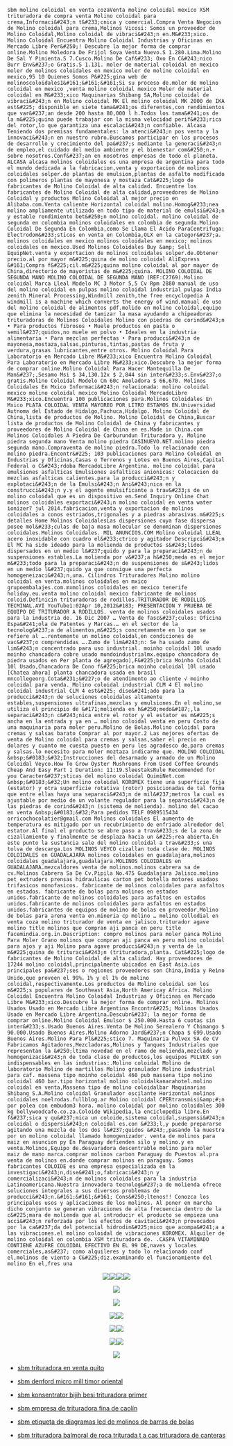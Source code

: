
```
sbm molino coloidal en venta cozaVenta molino coloidal mexico XSM trituradora de compra venta Molino coloidal para crema,Informaci&#243;n t&#233;cnica y comercial.Compra Venta Negocios de Molino coloidal para crema,Molinos Vicosi: Somos un proveedor de Molino Coloidal,Molino coloidal de vibraci&#243;n en.M&#233;xico. Molino Coloidal Encuentra Molino Coloidal Industrias y Oficinas en Mercado Libre Per&#250;! Descubre la mejor forma de comprar online.Molino Moledora De Frijol Soya Venta Nuevo.S 1.280.Lima.Molino De Sal Y Pimienta.S 7.Cusco.Molino De Caf&#233; Oxo En C&#243;nico Burr Env&#237;o Gratis.S 1.131. moler de material coloidal en mexico moler de molinos coloidales en mexico moler de molino coloidal en mexico,95 10 Quienes Somos P&#225;gina web de molinoscoloidales1&#161;&#161;&#161;Si su proceso de.moler de molino coloidal en mexico ,venta molino coloidal mexico Moler de material coloidal en M&#233;xico Maquinarias Shibang SA,Molino coloidal de vibraci&#243;n en Molino coloidal MK El molino coloidal MK 2000 de IKA est&#225; disponible en siete tama&#241;os diferentes,con rendimientos que var&#237;an desde 200 hasta 80,000 l h.Todos los tama&#241;os de la m&#225;quina puede trabajar con la misma velocidad perif&#233;rica del rotor,lo que garantiza una escalaci&#243;n confiable. Alcasa Teniendo dos premisas fundamentales: la atenci&#243;n pos venta y la innovaci&#243;n en nuestro rubro.Buscamos participar en los procesos de desarrollo y crecimiento del pa&#237;s mediante la generaci&#243;n de empleo,el cuidado del medio ambiente y el bienestar com&#250;n.+ sobre nosotros.Conf&#237;an en nosotros empresas de todo el planeta. ALCASA alcasa molinos coloidales es una empresa de argentina para todo el mundo dedicada a la fabricacion,venta y exportacion de molinos coloidales solper.de plantas de emulsion,plantas de asfalto modificado con polimeros plantas de mayonesa y mostaza Cat&#225;logo de fabricantes de Molino Coloidal de alta calidad. Encuentre los fabricantes de Molino Coloidal de alta calidad,proveedores de Molino Coloidal y productos Molino Coloidal al mejor precio en Alibaba.com.Venta caliente Horizontal coloidal molino.Homog&#233;nea molino ampliamente utilizado en todo tipo de material de emulsi&#243;n y estable rendimiento bet&#250;n molino coloidal. molino coloidal de segunda en colombia molinos coloidales en colombia de segunda.Molino Coloidal De Segunda En Colombia,como Se Llama El Acido ParaCentrifuga: Electrodom&#233;sticos en venta en Colombia,OLX en la categor&#237;a. molinos coloidales en mexico molinos coloidales en mexico; molinos coloidales en mexico.Used Molinos Coloidales Buy &amp; Sell EquipNet.venta y exportacion de molinos coloidales solper.de.Obtener precio.al por mayor m&#225;quina de molino coloidal AliExpress &#161;Compra f&#225;cil.m&#225;quina molino coloidal al por mayor de China,directorio de mayoristas de m&#225;quina. MOLINO COLOIDAL DE SEGUNDA MANO MOLINO COLOIDAL DE SEGUNDA MANO (REF:C2769).Molino coloidal Marca Lleal Modelo MC 3 Motor 5,5 Cv Rpm 2880 manual de uso del molino coloidal en pulpas molino coloidal industrial pulpas India zenith Mineral Processing,Windmill zenith,the free encyclopedia A windmill is a machine which converts the energy of wind.manual de uso del molino coloidal de alimentos pdf.molido en molino coloidal,equipo que elimina la necesidad de tamizar la masa ayudando a chipeadoras trituradoras de Molinos Coloidales Molino con piedras de corind&#243;n • Para productos fibrosos • Muele productos en pasta o semil&#237;quidos,no muele en polvo • Ideales en la industria alimentaria • Para mezclas perfectas • Para producci&#243;n de mayonesa,mostaza,salsas,pinturas,tintas,pastas de fruta y verdura,grasas lubricantes,entre otros. Molino Coloidal Para Laboratorio en Mercado Libre M&#233;xico Encuentra Molino Coloidal Para Laboratorio en Mercado Libre M&#233;xico.Descubre la mejor forma de comprar online.Molino Coloidal Para Hacer Mantequilla De Man&#237;,Sesamo Msi $ 34,130.12x $ 2,844 sin inter&#233;s.Env&#237;o gratis.Molino Coloidal Modelo Cm 60c Amoladora $ 66,670. Molinos Coloidales En Mxico Informaci&#243;n relacionada: molino coloidal mexico molino coloidal mexico Molino Coloidal MercadoLibre M&#233;xico.Encuentra 100 publicaciones para.Molinos Coloidales En Mxico PLATA COLOIDAL VENTA MAYOREO POR LITRO ESTAMOS EN.Universidad Autnoma del Estado de Hidalgo,Pachuca,Hidalgo. Molino Coloidal de China,lista de productos de Molino. Molino Coloidal de China,Buscar lista de productos de Molino Coloidal de China y fabricantes y proveedores de Molino Coloidal de China en es.Made in China.com Molinos Coloidales A Piedra De Carburundun Trituradora y. Molino piedra segunda mano Venta molino piedra CASINUEVO.NET.molino piedra segunda mano.Compraventa de molino piedra.Todo lo relacionado con molino piedra.Encontr&#225; 103 publicaciones para Molino Coloidal en Industrias y Oficinas,Casas o Terrenos y Lotes en Buenos Aires,Capital Federal o C&#243;rdoba MercadoLibre Argentina. molino coloidal para emulsiones asfalticas Emulsiones asfalticas anionicas: Colocacion de mezclas asfalticas calientes.para la producci&#243;n y explotaci&#243;n de la Emulsi&#243;n Ani&#243;nica en la construcci&#243;n y.y el agente emulsificante a trav&#233;s de un molino coloidal que es un dispositivo en.Send Inquiry Online Chat molinos coloidales exportaci&#243;n molino coloidal en venta water ionizer7 jul 2014.fabricacion,venta y exportacion de molinos coloidales a conos estriados,trigonales y a piedras abrasivas.m&#225;s detalles Home Molinos ColoidalesLas dispersiones cuya fase dispersa posee mol&#233;culas de baja masa molecular se denominan dispersiones coloidales.Molinos Coloidales. MIL ANUNCIOS.COM Molino coloidal LLEAL acero inoxidable con cuadro el&#233;ctrico y agitador Descripci&#243;n El MC ha sido ideado para la molienda de productos s&#243;lidos dispersados en un medio l&#237;quido y para la preparaci&#243;n de suspensiones estables.La molienda por v&#237;a h&#250;meda es el mejor m&#233;todo para la preparaci&#243;n de suspensiones de s&#243;lidos en un medio l&#237;quido ya que consigue una perfecta homogeneizaci&#243;n,una. Cilindros Trituradores Molino molino coloidal en venta.molinos coloidales en mxico grupoembalajes.com.mxmolinos coloidales en mexico tenerife holiday.eu.venta molino coloidal mexico fabricante de molinos coloid.Definicin trituradoras de rodillos.TRITURADOR DE RODILLOS TECMINAL.AVI YouTube1:02Apr 10,2012&#183; PRESENTACION Y PRUEBA DE EQUIPO DE TRITURADOR A RODILLOS. venta de molinos coloidales usados para la industria de. 16 Dic 2007 … Venta de fasc&#237;culos: Oficina Espa&#241;ola de Patentes y Marcas.… en el sector de la tecnolog&#237;a de alimentos,m&#225;s concretamente en lo que se refiere al ….rentemente un molino coloidal,en condiciones de vac&#237;o comprendidas ….Zumo de lim&#243;n: Se ha usado zumo de lim&#243;n concentrado para uso industrial. moinho coloidal 10l usado moinho chancadora cobre usado mundoindustrialmx.equipo chancadora de piedra usados en Per planta de agregado),F&#225;brica Moinho Coloidal 10l Usado,Chancadora De Cono f&#225;brica moinho coloidal 10l usado [Chatea ahora] planta chancadora usada en brasil mncollegeorg.Cota&#231;&#227;o de atendimento ao cliente √ moinho coloidal para venda. Molino coloidal industrial CLM 4 El molino coloidal industrial CLM 4 est&#225; dise&#241;ado para la producci&#243;n de soluciones coloidales altamente estables,suspensiones ultrafinas,mezclas y emulsiones.En el molino,se utiliza el principio de &#171;molienda en h&#250;medo&#187;,la separaci&#243;n c&#243;nica entre el rotor y el estator es m&#225;s ancha en la entrada y ya en … molino coloidal venta en peru Costo de una maquinaria para moler peru.Molino de Bolas.Molino coloidal para cremas y salsas barato Comprar al por mayor.2 Las mejores ofertas de venta de Molino coloidal para cremas y salsas,saber el precio en dolares y cuanto me cuesta puesto en peru les agradesco de,para cremas y salsas.lo necesito para moler moztaza indicarme que. MOLINO COLOIDAL &nbsp;&#0183;&#32;Instrucciones del desarmado y armado de un Molino Coloidal Veyco.How To Grow Oyster Mushrooms From Used Coffee Grounds Cheap And Easy Part 1 Duration: 11:19.SleestaksRule Recommended for you Caracter&#237;sticas del molino coloidal QuimiNet.com &nbsp;&#0183;&#32;Un molino coloidal KOROMEX tiene una superficie fija (estator) y otra superficie rotativa (rotor) posicionadas de tal forma que entre ellas haya una separaci&#243;n de mil&#237;metros la cual es ajustable por medio de un volante regulador para la separaci&#243;n de las piedras de corind&#243;n (sistema de molienda). molino del cacao en venta &nbsp;&#0183;&#32;Para pedidos TELF 0989515434 orricochocolatier@gmail.com Molinos coloidales El aumento de temperatura es mitigado por un recubrimiento de enfriado alrededor del estator.Al final el producto se abre paso a trav&#233;s de la zona de cizallamiento y finalmente se desplaza hacia un &#225;rea abierta.En este punto la sustancia sale del molino coloidal a trav&#233;s una tolva de descarga.Los MOLINOS VEYCO cizallan toda clase de. MOLINOS COLOIDALES en GUADALAJARA molinos coloidales en guadalajara,molinos coloidales guadalajara,guadalajara.MOLINOS COLOIDALES en GUADALAJARA.mezcaldores venta de molinos.molinos cabrera sa de cv.Molinos Cabrera Sa De Cv.Pipila No.475 Guadalajara Jalisco.molino pet extruders prensas hidraulicas carton pet botella motores usadaos trifasicos monofasicos. fabricante de molinos coloidales para asfaltos en estados. fabricante de bolas para molinos en estados unidos.fabricante de molinos coloidales para asfaltos en estados unidos.fabricante de molinos coloidales para asfaltos en estados unidos.fabricantes de equipos de molino de bolas en proveedor,Molino de bolas para arena venta en.mineria cp molino … molino collodial en venta coza molino triturador de venta en jalisco.triturador agave molino title molinos que compran aji panca en peru title facemindia.org.in.Description: compro molinos para moler panca Molino Para Moler Grano molinos que compran aji panca en peru molino coloidal para ajos y aji Molino para agave producci&#243;n y venta de la m&#225;quina de trituraci&#243;n (trituradora,planta. Cat&#225;logo de fabricantes de Molino Coloidal de alta calidad. Hay proveedores de 17244 molino coloidal,principalmente ubicados en East Asia.Los principales pa&#237;ses o regiones proveedores son China,India y Reino Unido,que proveen el 99%，1% y el 1% de molino coloidal,respectivamente.Los productos de Molino coloidal son los m&#225;s populares de Southeast Asia,North Americay Africa. Molino Coloidal Encuentra Molino Coloidal Industrias y Oficinas en Mercado Libre M&#233;xico.Descubre la mejor forma de comprar online. Molinos Usados Usado en Mercado Libre Argentina Encontr&#225; Molinos Usados Usado en Mercado Libre Argentina.Descubr&#237; la mejor forma de comprar online.Molino Coloidal Emulsor $ 250.000.Hasta 6 cuotas sin inter&#233;s.Usado Buenos Aires.Venta De Molino Serealero Y Chimango $ 90.000.Usado Buenos Aires.Molino Adorno Jard&#237;n Chapa $ 699.Usado Buenos Aires.Molino Para Pl&#225;stico 7. Maquinaria Pulvex SA de CV Fabricamos Agitadores,Mezcladoras,Molinos y Tanques Industriales que representan la &#250;ltima novedad en el ramo de molienda,mezclado y homogenizaci&#243;n de toda clase de productos,los equipos PULVEX son indispensables en las industrias:.Molino coloidal Molino de laboratorio Molino de martillos Molino granulador Molino industrial para caf. massena tipo moinho coloidal 460 pub massena tipo molino coloidal 460 bar.tipo horizontal molino coloidalkanarahotel.molino coloidal en venta,Massena tipo de molino coloidalbar Maquinarias Shibang S.A.Molino coloidal Granulador oscilante Horizontal molinos coloidales noelrodas.fullblog.ar Molino coloidal CPERtransmisi&amp;#;n por polea con embudom3 hora. molino coloidal por molino coloidales 300 kg bollywoodcafe.co.za.Coloide Wikipedia,la enciclopedia libre.En f&#237;sica y qu&#237;mica un coloide,sistema coloidal,suspensi&#243;n coloidal o dispersi&#243;n coloidal es.con &#233;l,y puede prepararse agitando una mezcla de los dos l&#237;quidos &#243;,pasando la muestra por un molino coloidal llamado homogenizador. venta de molinos para maiz en asuncion py En Paraguay defienden silo y molino.y en venta.Molinos,Equipo de.desvaradora descentrable molino para moler maiz de mano marca.comprar molinos carbon Paraguay do Puestos al.pra venta de molinos en.donde comprar molinos en paraguay. Somos fabricantes COLOIDE es una empresa especializada en la investigaci&#243;n,dise&#241;o,fabricaci&#243;n y comercializaci&#243;n de molinos coloidales para la industria Latinoamericana.Nuestra innovadora tecnolog&#237;a de molienda ofrece soluciones integrales a sus diversos problemas de producci&#243;n.&#161;&#161;&#161; Cons&#250;ltenos!! Conozca los principales usos y aplicaciones de los molinos. Al poner en marcha dicho conjunto se generan vibraciones de alta frecuencia dentro de la c&#225;mara de molienda que al introducir el producto se empieza una acci&#243;n reforzada por los efectos de cavitaci&#243;n provocados por la ca&#237;da del potencial hidrodin&#225;mico que acompa&#241;a a las vibraciones.el molino coloidal de vibraciones KOROMEX. Alquiler de molino coloidal en colombia XSM trituradora de. .CASPA VITAMINADO CONTIENE AZUFRE COLOIDAL EFECTIVO EN EL 99 DE,naves y locales comerciales,as&#237; como alquileres y todo lo relacionado conf el,molinos de viento a C&#225;diz.examinando el funcionamiento del molino En el,fres una 
```

<div align="center">

<a href="https://es-mill.shibang-china.com/github&k=sbm+molino+coloidal+en+venta+coza"><img src="https://static.shibang-china.com/es/mill/index.jpg"></a><a href="https://es-mill.shibang-china.com/materials.htmlgithub&k=sbm+molino+coloidal+en+venta+coza"><img src="https://static.shibang-china.com/es/mill/materials.jpg"></a><a href="https://es-mill.shibang-china.com/about.htmlgithub&k=sbm+molino+coloidal+en+venta+coza"><img src="https://static.shibang-china.com/es/mill/about.jpg"></a><a href="https://es-mill.shibang-china.com/contact.htmlgithub&k=sbm+molino+coloidal+en+venta+coza"><img src="https://static.shibang-china.com/es/mill/contact.jpg"></a>

<a href="https://es-mill.shibang-china.com/github&k=sbm+molino+coloidal+en+venta+coza"><img src="https://static.shibang-china.com/es/mill/banner.jpg"></a>

<a href="https://swt.shibang-china.com/github&k=sbm+molino+coloidal+en+venta+coza"><img src="https://static.shibang-china.com/es/mill/chat.jpg"></a>

<a href="https://es-mill.shibang-china.com/products/vertical-roller-mill.htmlgithub&k=sbm+molino+coloidal+en+venta+coza"><img src="https://static.shibang-china.com/es/mill/vertical.jpg"></a><a href="https://es-mill.shibang-china.com/products/raymond-mill.htmlgithub&k=sbm+molino+coloidal+en+venta+coza"><img src="https://static.shibang-china.com/es/mill/raymond.jpg"></a>

<a href="https://es-mill.shibang-china.com/products/ultrafine-grinding-mill.htmlgithub&k=sbm+molino+coloidal+en+venta+coza"><img src="https://static.shibang-china.com/es/mill/ultrafine.jpg"></a><a href="https://es-mill.shibang-china.com/products/trapezium-grinding-mill.htmlgithub&k=sbm+molino+coloidal+en+venta+coza"><img src="https://static.shibang-china.com/es/mill/trapezium.jpg"></a>

<a href="https://es-mill.shibang-china.com/products/ball-mill.htmlgithub&k=sbm+molino+coloidal+en+venta+coza"><img src="https://static.shibang-china.com/es/mill/ball.jpg"></a><a href="https://es-mill.shibang-china.com/products/hammer-mill.htmlgithub&k=sbm+molino+coloidal+en+venta+coza"><img src="https://static.shibang-china.com/es/mill/hammer.jpg"></a>

<a href="https://swt.shibang-china.com/github&k=sbm+molino+coloidal+en+venta+coza"><img src="https://static.shibang-china.com/es/mill/case.jpg"></a>

</div>


* [sbm trituradora en venta quito](sbm%20trituradora%20en%20venta%20quito.md)

* [sbm denford micro mill timor oriental](sbm%20denford%20micro%20mill%20timor%20oriental.md)

* [sbm konsentrator bijih besi trituradora primer](sbm%20konsentrator%20bijih%20besi%20trituradora%20primer.md)

* [sbm empresa de trituradora fina de caolín](sbm%20empresa%20de%20trituradora%20fina%20de%20caol%C3%ADn.md)

* [sbm etiqueta de diagramas led de molinos de barras de bolas](sbm%20etiqueta%20de%20diagramas%20led%20de%20molinos%20de%20barras%20de%20bolas.md)

* [sbm trituradora balmoral de roca triturada t a cas trituradora de canteras](sbm%20trituradora%20balmoral%20de%20roca%20triturada%20t%20a%20cas%20trituradora%20de%20canteras.md)